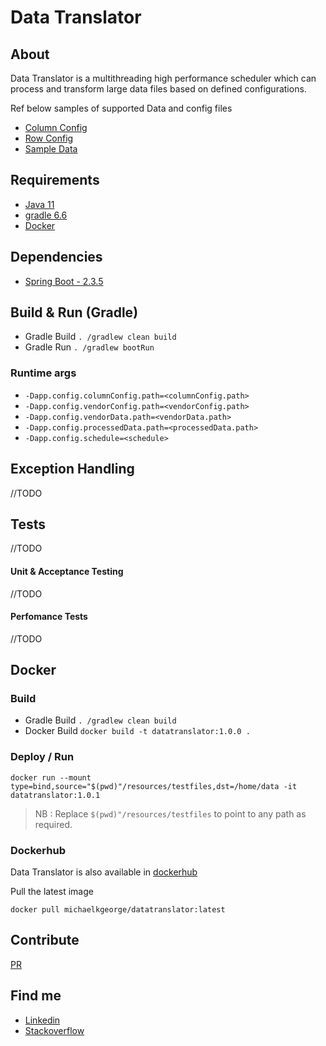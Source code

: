 # Data Translator

## About

<p>Data Translator is a multithreading high performance scheduler which can process and transform large data files based on defined configurations.</p>
Ref below  samples of supported Data and config files

- [Column Config](https://github.com/mikykg/datatranslator/blob/main/resources/testfiles/column.config)
- [Row Config](https://github.com/mikykg/datatranslator/blob/main/resources/testfiles/vendor.config)
- [Sample Data](https://github.com/mikykg/datatranslator/blob/main/resources/testfiles/data.dat)

## Requirements

- [Java 11](https://www.oracle.com/in/java/technologies/javase-jdk11-downloads.html)
- [gradle 6.6](https://docs.gradle.org/6.6/release-notes.html)
- [Docker](https://www.docker.com/?utm_source=google&utm_medium=cpc&utm_campaign=dockerhomepage&utm_content=nemea&utm_term=dockerhomepage&utm_budget=growth&gclid=Cj0KCQjwrsGCBhD1ARIsALILBYpuILmY6l15dUg-XaNWUjSA4yCkkESn7Z0YdeRz5QOWxwaORUtgeFkaAtLpEALw_wcB)

## Dependencies

- [Spring Boot - 2.3.5](https://start.spring.io/) 

## Build & Run (Gradle)

- Gradle Build
    ```. /gradlew clean build```
- Gradle Run
    ```. /gradlew bootRun```
### Runtime args
- `-Dapp.config.columnConfig.path=<columnConfig.path>`
- `-Dapp.config.vendorConfig.path=<vendorConfig.path>`
- `-Dapp.config.vendorData.path=<vendorData.path>`
- `-Dapp.config.processedData.path=<processedData.path>`
- `-Dapp.config.schedule=<schedule>`

## Exception Handling
//TODO
## Tests
//TODO
#### Unit & Acceptance Testing
//TODO
#### Perfomance Tests
//TODO

## Docker
### Build

- Gradle Build
    ```. /gradlew clean build```
- Docker Build
    `docker build -t datatranslator:1.0.0 .`

### Deploy / Run
`docker run --mount type=bind,source="$(pwd)"/resources/testfiles,dst=/home/data -it datatranslator:1.0.1`

> NB : Replace `$(pwd)"/resources/testfiles` to point to any path as required.
 
### Dockerhub
Data Translator is also available in 
[dockerhub](https://hub.docker.com/repository/docker/michaelkgeorge/datatranslator)

Pull the latest image 

`docker pull michaelkgeorge/datatranslator:latest`

## Contribute

[PR](https://github.com/mikykg/datatranslator/pulls)


## Find me 

- [Linkedin](https://www.linkedin.com/in/michael-george-7881b9126/)
- [Stackoverflow](https://stackoverflow.com/users/12447757/michael-george)

